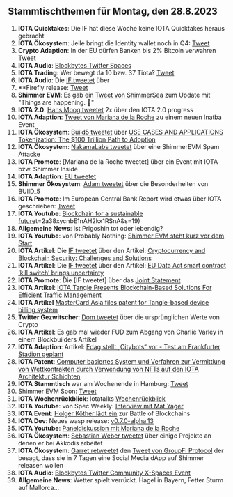 ## Stammtischthemen für Montag, den 28.8.2023

1. **IOTA Quicktakes**: Die IF hat diese Woche keine IOTA Quicktakes heraus gebracht 
2. **IOTA Ökosystem**: Jelle bringt die Identity wallet noch in Q4: [Tweet](https://twitter.com/Vrom14286662/status/1693700398987514219?t=O6-Tr9mJ2zFh6r5WD2A_lw&s=19)
3. **Crypto Adaption**: In der EU dürfen Banken bis 2% Bitcoin verwahren [Tweet](https://twitter.com/seth_fin/status/1693751766808986064?t=gtw_SZXzBwdIWLmkpPomEQ&s=19)
4. **IOTA Audio**: [Blockbytes Twitter Spaces](https://twitter.com/blockbytescom/status/1693653993484959890?t=EpFz-3oE3A4mEQZZMUt5Bw&s=19)
5. **IOTA Trading**: Wer bewegt da 10 bzw. 37 Tiota? [Tweet](https://twitter.com/Salimasbegum/status/1693729865260818781?t=IpHUMCwnh4DE9UML-ytAPg&s=19)
6. **IOTA Audio**: Die [IF tweetet](https://twitter.com/iota/status/1694076983288775147?t=4WXABh4tyt6CAjXik77EZw&s=19) über
8. **Firefly release: [Tweet](https://twitter.com/gobbli/status/1693984022509330739?t=oWfhxrn_vq7JABGEQxcs3A&s=19)
9. **Shimmer EVM**: Es gab ein [Tweet von ShimmerSea](https://twitter.com/gobbli/status/1693984022509330739?t=oWfhxrn_vq7JABGEQxcs3A&s=19) zum Update mit "Things are happening. 👀"
10. **IOTA 2.0**: [Hans Moog tweetet](https://twitter.com/hus_qy/status/1694105696776675657?t=R13Jz5gumXbcIXlc3g-ZCg&s=19) 2x über den IOTA 2.0 progress
11. **IOTA Adaption**: [Tweet von Mariana de la Roche](https://twitter.com/Marianadlrw/status/1693997375667474532?t=Ds6uBdmI6DRRnOFCr-OOcA&s=19) zu einem neuen Inatba Event
12. **IOTA Ökosystem**: [Build5 tweetet](https://twitter.com/build5tech/status/1694242356873331151?t=MEmdYe2s3-Y5GHwRNncy8A&s=19) über [USE CASES AND APPLICATIONS
Tokenization: The $100 Trillion Path to Adoption](https://build5.com/blog/tokenization/)
13. **IOTA Ökosystem**: [NakamaLabs tweetet](https://twitter.com/Nakama_Labs/status/1694333561980047578?t=_-Bio7HQB4rXBBVaGankQw&s=19) über eine ShimmerEVM Spam Attacke
14. **IOTA Promote**: [Mariana de la Roche tweetet] über ein Event mit IOTA bzw. Shimmer Inside
15. **IOTA Adaption**: [EU tweetet](https://twitter.com/EUBlockchain/status/1694324758467182721?t=ok-RFJmPZpQFJJKH7kK-Ig&s=19)
16. **Shimmer Ökosystem**: [Adam tweetet](https://twitter.com/adam_unchained/status/1694574987909402725?t=8ggjHpE-B47JYE-VOug6hA&s=19) über die Besonderheiten von BUIlD_5
17. **IOTA Promote**: Im European Central Bank Report wird etwas über IOTA geschrieben: [Tweet](https://twitter.com/I1G69/status/1694700312567640430?t=2a38xycnbE1nAH2kx1RSnA&s=19)
18. **IOTA Youtube**: [Blockchain for a sustainable future](https://twitter.com/I1G69/status/1694700312567640430?)t=2a38xycnbE1nAH2kx1RSnA&s=19)
19. **Allgemeine News**: Ist Prigoshin tot oder lebendig?
20. **IOTA Youtube**: von Probably Nothing: [Shimmer EVM steht kurz vor dem Start](https://youtu.be/So39unCMqNo?si=ZGOehvFa7t0qalA4)
21. **IOTA Artikel**: Die [IF tweetet](https://twitter.com/iota/status/1694678794244665607?t=d1X6jZTVqiup1XiqWzq2Iw&s=19) über den Artikel: [Cryptocurrency and Blockchain Security: Challenges and Solutions](https://readwrite.com/cryptocurrency-and-blockchain-security-challenges-and-solutions/)
22. **IOTA Artikel**: Die [IF tweetet](https://twitter.com/iota/status/1694745042198360453?t=ElgZLlpJMmxTtKLz0dLyOA&s=19) über den Artikel: [EU Data Act smart contract ‘kill switch’ brings uncertainty](https://cointelegraph.com/news/eu-data-act-smart-contract-kill-switch-brings-uncertainty)
23. **IOTA Promote**: Die [IF tweetet] über das [Joint Statement](https://data-act.info/joint-statement/)
24. **IOTA Artikel**: [IOTA Tangle Presents Blockchain-Based Solutions For Efficient Traffic Management](https://blockzeit.com/iota-tangle-presents-blockchain-based-solutions-for-efficient-traffic-management/)
25. **IOTA Artikel** [MasterCard Asia files patent for Tangle-based device billing system](https://cointelegraph.com/news/mastercard-asia-files-patent-for-tangle-based-device-billing-system)
26. **Twitter Gezwitscher**: [Dom tweetet](https://twitter.com/DomSchiener/status/1694967942612492320?t=2d1vge_0-wXeLrpxIGPaEA&s=19) über die ursprünglichen Werte von Crypto
27. **IOTA Artikel**: Es gab mal wieder FUD zum Abgang von Charlie Varley in einem Blockbuilders Artikel
28. **IOTA Adaption**: Artikel: [Edag stellt „Citybots“ vor - Test am Frankfurter Stadion geplant](https://www.fuldaerzeitung.de/fulda/fulda-citybots-frankfurt-stadion-test-digitalministerin-kristina-sinemus-edag-92453564.html?source=tw)
29. **IOTA Patent**: [Computer basiertes System und Verfahren zur Vermittlung von Wettkontrakten durch Verwendung von NFTs auf den IOTA Architektur Schichten](https://worldwide.espacenet.com/patent/search/family/087518581/publication/DE102022000649A1?q=pn%3DDE102022000649A1)
30. **IOTA Stammtisch** war am Wochenende in Hamburg: [Tweet](https://twitter.com/GangTangleTalk/status/1695469097692082654?t=ZSMc-chhNgD8GuogcSUI1w&s=19)
31. Shimmer EVM Soon: [Tweet](https://twitter.com/Vrom14286662/status/1695451566977724746?t=mUQhu6kb_Vx0OvQG0slblg&s=19)
32. **IOTA Wochenrückblick**: Iotatalks [Wochenrückblick](https://www.iota-talk.com/index.php?article/318-wochenr%C3%BCckblick-vom-20-bis-26-august-2023/)
33. **IOTA Youtube**: von Spec Weekly: [Interview mit Mat Yager](https://youtu.be/LjfPpm9-s9s?si=x5OIUrRmQZbOVgOf)
34. **IOTA Event**: [Holger Köther lädt ein](https://twitter.com/HolgerKoether/status/1696175883185160376?t=Wbnt7F9hcuq2zI5aqeChAQ&s=19) zur Battle of Blockchains
35. **IOTA Dev**: Neues wasp release: [v0.7.0-alpha.13](https://github.com/iotaledger/wasp/releases/tag/v0.7.0-alpha.13)
36. **IOTA Youtube**: [Paneldiskussion mit Mariana de la Roche](https://youtu.be/tbbzaq3LZ2g?si=XPZE0RTyoOczBxaQ)
37. **IOTA Ökosystem**: [Sebastian Weber tweetet](https://twitter.com/Sebasti65365174/status/1696079520648900939?t=YBahh1ll2CwUpaDt4jvYUw&s=19) über einige Projekte an denen er bei Akkodis arbeitet
38. **IOTA Ökosystem**: [Garret retweetet](https://twitter.com/GarrettBullish/status/1695987679564095549?t=WEn91Xp_Pz0iKmeP0cGK4A&s=19) den [Tweet von GroupFi Protocol](https://twitter.com/groupficom/status/1695986781437755395?t=20ByrHP1CXLM5SSPVtjOLA&s=19) der besagt, dass sie in 7 Tagen eine Social Media dApp auf Shimmer releasen wollen
39. **IOTA Audio**: [Blockbytes Twitter Community X-Spaces Event](https://twitter.com/blockbytescom/status/1695795640045859300?t=8toR6Mpj66NkNmVmEKxgug&s=19)
40. **Allgemeine News**: Wetter spielt verrückt. Hagel in Bayern, Fetter Sturm auf Mallorca... 

